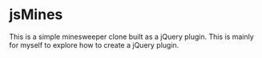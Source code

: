 # jsMines

This is a simple minesweeper clone built as a jQuery plugin. This is mainly for
myself to explore how to create a jQuery plugin.
